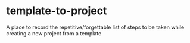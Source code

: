 # template-to-project

A place to record the repetitive/forgettable list of steps to be taken while creating a new project from a template
